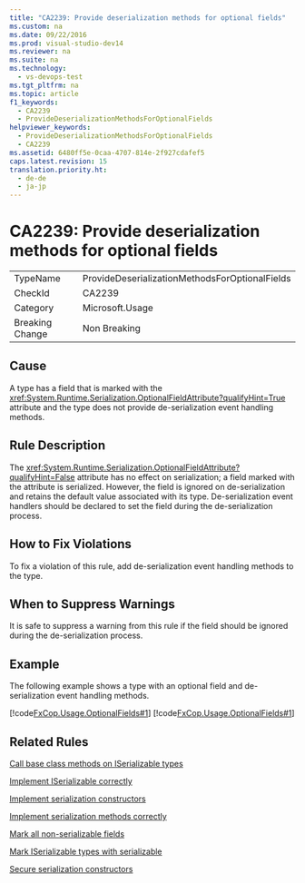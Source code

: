```yaml
---
title: "CA2239: Provide deserialization methods for optional fields"
ms.custom: na
ms.date: 09/22/2016
ms.prod: visual-studio-dev14
ms.reviewer: na
ms.suite: na
ms.technology: 
  - vs-devops-test
ms.tgt_pltfrm: na
ms.topic: article
f1_keywords: 
  - CA2239
  - ProvideDeserializationMethodsForOptionalFields
helpviewer_keywords: 
  - ProvideDeserializationMethodsForOptionalFields
  - CA2239
ms.assetid: 6480ff5e-0caa-4707-814e-2f927cdafef5
caps.latest.revision: 15
translation.priority.ht: 
  - de-de
  - ja-jp
---
```

# CA2239: Provide deserialization methods for optional fields
|||  
|-|-|  
|TypeName|ProvideDeserializationMethodsForOptionalFields|  
|CheckId|CA2239|  
|Category|Microsoft.Usage|  
|Breaking Change|Non Breaking|  
  
## Cause  
 A type has a field that is marked with the <xref:System.Runtime.Serialization.OptionalFieldAttribute?qualifyHint=True> attribute and the type does not provide de-serialization event handling methods.  
  
## Rule Description  
 The <xref:System.Runtime.Serialization.OptionalFieldAttribute?qualifyHint=False> attribute has no effect on serialization; a field marked with the attribute is serialized. However, the field is ignored on de-serialization and retains the default value associated with its type. De-serialization event handlers should be declared to set the field during the de-serialization process.  
  
## How to Fix Violations  
 To fix a violation of this rule, add de-serialization event handling methods to the type.  
  
## When to Suppress Warnings  
 It is safe to suppress a warning from this rule if the field should be ignored during the de-serialization process.  
  
## Example  
 The following example shows a type with an optional field and de-serialization event handling methods.  
  
 [!code[FxCop.Usage.OptionalFields#1](../vs140/codesnippet/CSharp/ca2239--provide-deserialization-methods-for-optional-fields_1.cs)]
[!code[FxCop.Usage.OptionalFields#1](../vs140/codesnippet/VisualBasic/ca2239--provide-deserialization-methods-for-optional-fields_1.vb)]
  
  
## Related Rules  
 [Call base class methods on ISerializable types](../vs140/ca2236--call-base-class-methods-on-iserializable-types.md)  
  
 [Implement ISerializable correctly](../vs140/ca2240--implement-iserializable-correctly.md)  
  
 [Implement serialization constructors](../vs140/ca2229--implement-serialization-constructors.md)  
  
 [Implement serialization methods correctly](../vs140/ca2238--implement-serialization-methods-correctly.md)  
  
 [Mark all non-serializable fields](../vs140/ca2235--mark-all-non-serializable-fields.md)  
  
 [Mark ISerializable types with serializable](../vs140/ca2237--mark-iserializable-types-with-serializableattribute.md)  
  
 [Secure serialization constructors](../vs140/ca2120--secure-serialization-constructors.md)